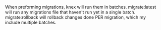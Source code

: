 When preforming migrations, knex will run them in batches. migrate:latest will run any migrations file that haven't run yet in a single batch.
migrate:rollback will rollback changes done PER migration, which my include multiple batches.
